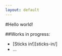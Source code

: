 ```yaml
---
layout: default
---
```


#Hello world! 

##Works in progress:</h3>
* [Sticks in!][sticks-in/]
* ...
